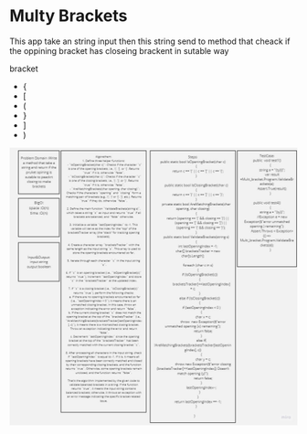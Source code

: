# Multy Brackets 

 This app take an string input then this string send to method that cheack 
 if the oppining bracket has closeing brackent in sutable way 

bracket 
- {
- [
- (
- }
- ]
- )


![img](img.jpg)
